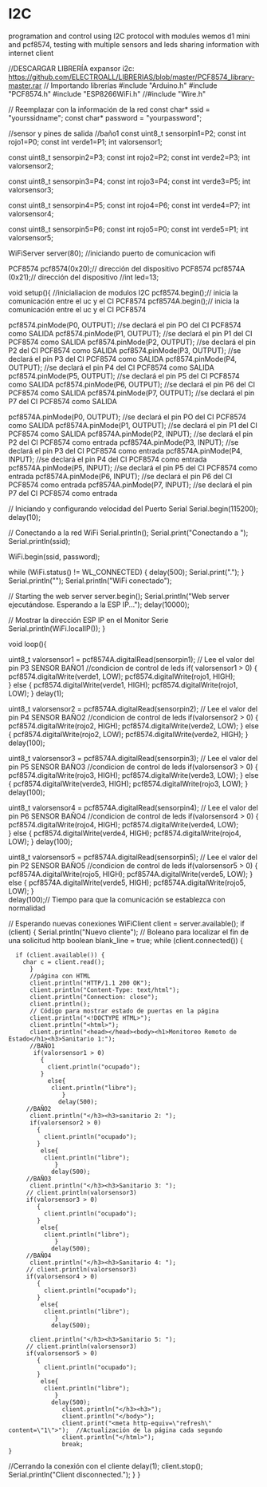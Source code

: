 # I2C
programation and control using I2C protocol with modules wemos d1 mini and pcf8574, testing with multiple sensors and leds sharing information
with internet client

//DESCARGAR LIBRERÍA expansor i2c: https://github.com/ELECTROALL/LIBRERIAS/blob/master/PCF8574_library-master.rar
// Importando librerías
#include "Arduino.h"
#include "PCF8574.h"
#include "ESP8266WiFi.h"
//#include "Wire.h"

// Reemplazar con la información de la red
const char* ssid = "yourssidname";
const char* password = "yourpassword";

//sensor y pines de salida
//baño1
const uint8_t sensorpin1=P2;
const int rojo1=P0;
const int verde1=P1;
int valorsensor1;

const uint8_t sensorpin2=P3;
const int rojo2=P2;
const int verde2=P3;
int valorsensor2;

const uint8_t sensorpin3=P4;
const int rojo3=P4;
const int verde3=P5;
int valorsensor3;


const uint8_t sensorpin4=P5;
const int rojo4=P6;
const int verde4=P7;
int valorsensor4;


const uint8_t sensorpin5=P6;
const int rojo5=P0;
const int verde5=P1;
int valorsensor5;

WiFiServer server(80); //iniciando puerto de comunicacion wifi 

PCF8574 pcf8574(0x20);// dirección del dispositivo
PCF8574 pcf8574A (0x21);// dirección del dispositivo
//int led=13;

void setup(){
  //inicialiacion de modulos I2C 
  pcf8574.begin();// inicia la comunicación entre el uc y el CI PCF8574
  pcf8574A.begin();// inicia la comunicación entre el uc y el CI PCF8574
  

  pcf8574.pinMode(P0, OUTPUT); //se declará el pin PO del CI PCF8574 como SALIDA
  pcf8574.pinMode(P1, OUTPUT); //se declará el pin P1 del CI PCF8574 como SALIDA 
  pcf8574.pinMode(P2, OUTPUT); //se declará el pin P2 del CI PCF8574 como SALIDA 
  pcf8574.pinMode(P3, OUTPUT); //se declará el pin P3 del CI PCF8574 como SALIDA 
  pcf8574.pinMode(P4, OUTPUT); //se declará el pin P4 del CI PCF8574 como SALIDA 
  pcf8574.pinMode(P5, OUTPUT); //se declará el pin P5 del CI PCF8574 como SALIDA 
  pcf8574.pinMode(P6, OUTPUT); //se declará el pin P6 del CI PCF8574 como SALIDA 
  pcf8574.pinMode(P7, OUTPUT); //se declará el pin P7 del CI PCF8574 como SALIDA 
  
  
  pcf8574A.pinMode(P0, OUTPUT); //se declará el pin PO del CI PCF8574 como SALIDA 
  pcf8574A.pinMode(P1, OUTPUT); //se declará el pin P1 del CI PCF8574 como SALIDA 
  pcf8574A.pinMode(P2, INPUT); //se declará el pin P2 del CI PCF8574 como entrada 
  pcf8574A.pinMode(P3, INPUT); //se declará el pin P3 del CI PCF8574 como entrada 
  pcf8574A.pinMode(P4, INPUT); //se declará el pin P4 del CI PCF8574 como entrada 
  pcf8574A.pinMode(P5, INPUT); //se declará el pin P5 del CI PCF8574 como entrada 
  pcf8574A.pinMode(P6, INPUT); //se declará el pin P6 del CI PCF8574 como entrada 
  pcf8574A.pinMode(P7, INPUT); //se declará el pin P7 del CI PCF8574 como entrada

  // Iniciando y configurando velocidad del Puerto Serial
  Serial.begin(115200);
  delay(10);

  // Conectando a la red WiFi
  Serial.println();
  Serial.print("Conectando a ");
  Serial.println(ssid);

  WiFi.begin(ssid, password);

  while (WiFi.status() != WL_CONNECTED) {
    delay(500);
    Serial.print(".");
  }
  Serial.println("");
  Serial.println("WiFi conectado");

  // Starting the web server
  server.begin();
  Serial.println("Web server ejecutándose. Esperando a la ESP IP...");
  delay(10000);

  // Mostrar la dirección ESP IP en el Monitor Serie
  Serial.println(WiFi.localIP());
}

void loop(){
 
  uint8_t valorsensor1 = pcf8574A.digitalRead(sensorpin1);            // Lee el valor del pin P3 SENSOR BAÑO1
 //condicion de control de leds
 if( valorsensor1 > 0)
 {
   pcf8574.digitalWrite(verde1, LOW);
   pcf8574.digitalWrite(rojo1, HIGH);  
  }
 else 
 {
   pcf8574.digitalWrite(verde1, HIGH);
   pcf8574.digitalWrite(rojo1, LOW); 
  }
  delay(1);
  
   uint8_t valorsensor2 = pcf8574A.digitalRead(sensorpin2);            // Lee el valor del pin P4 SENSOR BAÑO2
 //condicion de control de leds 
 if(valorsensor2 > 0)
 { 
   pcf8574.digitalWrite(rojo2, HIGH);
   pcf8574.digitalWrite(verde2, LOW);
  }
 else 
 { 
   pcf8574.digitalWrite(rojo2, LOW);
   pcf8574.digitalWrite(verde2, HIGH);
  }
  delay(100);
 
  uint8_t valorsensor3 = pcf8574A.digitalRead(sensorpin3);             // Lee el valor del pin P5 SENSOR BAÑO3
 //condicion de control de leds 
 if(valorsensor3 > 0)
 {
   pcf8574.digitalWrite(rojo3, HIGH);
   pcf8574.digitalWrite(verde3, LOW);
  }
 else 
 {
   pcf8574.digitalWrite(verde3, HIGH);
   pcf8574.digitalWrite(rojo3, LOW);
  }
  delay(100);
  
 
  uint8_t valorsensor4 = pcf8574A.digitalRead(sensorpin4);             // Lee el valor del pin P6 SENSOR BAÑO4
 //condicion de control de leds 
 if(valorsensor4 > 0)
 {
   pcf8574.digitalWrite(rojo4, HIGH);
   pcf8574.digitalWrite(verde4, LOW);  
  }
 else 
 {
   pcf8574.digitalWrite(verde4, HIGH);
   pcf8574.digitalWrite(rojo4, LOW); 
  }
  delay(100);
  
  uint8_t valorsensor5 = pcf8574A.digitalRead(sensorpin5);           // Lee el valor del pin P2 SENSOR BAÑO5
  //condicion de control de leds 
 if(valorsensor5 > 0)
 {
   pcf8574A.digitalWrite(rojo5, HIGH);
   pcf8574A.digitalWrite(verde5, LOW);
  }
 else 
 { 
   pcf8574A.digitalWrite(verde5, HIGH);
   pcf8574A.digitalWrite(rojo5, LOW);
  }                
  delay(100);// Tiempo para que la comunicación se establezca con normalidad


  // Esperando nuevas conexiones 
  WiFiClient client = server.available();
  if (client) {
    Serial.println("Nuevo cliente");
    // Boleano para localizar el fin de una solicitud http
    boolean blank_line = true;
    while (client.connected()) {
      
      if (client.available()) {
        char c = client.read(); 
          }
          //página con HTML
          client.println("HTTP/1.1 200 OK");
          client.println("Content-Type: text/html");
          client.println("Connection: close");
          client.println();
          // Código para mostrar estado de puertas en la página
          client.println("<!DOCTYPE HTML>");
          client.println("<html>");
          client.println("<head></head><body><h1>Monitoreo Remoto de Estado</h1><h3>Sanitario 1:");
          //BAÑO1  
           if(valorsensor1 > 0)
             {
               client.println("ocupado");
             }
               else{
                client.println("libre");
                   }
                  delay(500);
         //BAÑO2
          client.println("</h3><h3>sanitario 2: ");
          if(valorsensor2 > 0)
            {
              client.println("ocupado");
            }
             else{
              client.println("libre");
                 }
                delay(500);
         //BAÑO3
          client.println("</h3><h3>Sanitario 3: ");
         // client.println(valorsensor3)
         if(valorsensor3 > 0)
            {
              client.println("ocupado");
            }
             else{
              client.println("libre");
                 }
                delay(500);       
         //BAÑO4
          client.println("</h3><h3>Sanitario 4: ");
         // client.println(valorsensor3)
         if(valorsensor4 > 0)
            {
              client.println("ocupado");
            }
             else{
              client.println("libre");
                 }
                delay(500);
         
          client.println("</h3><h3>Sanitario 5: ");
         // client.println(valorsensor3)
         if(valorsensor5 > 0)
            {
              client.println("ocupado");
            }
             else{
              client.println("libre");
                 }
                delay(500);
                   client.println("</h3><h3>");
                   client.println("</body>");
                   client.print("<meta http-equiv=\"refresh\" content=\"1\">");  //Actualización de la página cada segundo
                   client.println("</html>");
                   break;
    }       
  //Cerrando la conexión con el cliente
  delay(1);
  client.stop();
  Serial.println("Client disconnected.");
    }
    }
